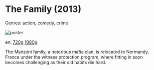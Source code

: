 # The Family (2013)

Genres: action, comedy, crime

![poster](http://image.tmdb.org/t/p/w500/9Qnug9QrwUCQhd7dSfGJfJMO1zS.jpg)

en:
  [720p](magnet:?xt=urn:btih:966658C2D29BD07BFA8E1CF7E3FE97A20D9AF4DA&tr=udp://glotorrents.pw:6969/announce&tr=udp://tracker.opentrackr.org:1337/announce&tr=udp://torrent.gresille.org:80/announce&tr=udp://tracker.openbittorrent.com:80&tr=udp://tracker.coppersurfer.tk:6969&tr=udp://tracker.leechers-paradise.org:6969&tr=udp://p4p.arenabg.ch:1337&tr=udp://tracker.internetwarriors.net:1337)
  [1080p](magnet:?xt=urn:btih:31055B537B8983CB25119FBAFF1EEAEBB2BE8638&tr=udp://glotorrents.pw:6969/announce&tr=udp://tracker.opentrackr.org:1337/announce&tr=udp://torrent.gresille.org:80/announce&tr=udp://tracker.openbittorrent.com:80&tr=udp://tracker.coppersurfer.tk:6969&tr=udp://tracker.leechers-paradise.org:6969&tr=udp://p4p.arenabg.ch:1337&tr=udp://tracker.internetwarriors.net:1337)
  


The Manzoni family, a notorious mafia clan, is relocated to Normandy, France under the witness protection program, where fitting in soon becomes challenging as their old habits die hard.